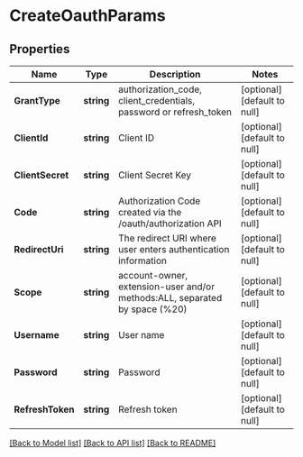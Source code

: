 # CreateOauthParams

## Properties
Name | Type | Description | Notes
------------ | ------------- | ------------- | -------------
**GrantType** | **string** | authorization_code, client_credentials, password or refresh_token | [optional] [default to null]
**ClientId** | **string** | Client ID | [optional] [default to null]
**ClientSecret** | **string** | Client Secret Key | [optional] [default to null]
**Code** | **string** | Authorization Code created via the /oauth/authorization API | [optional] [default to null]
**RedirectUri** | **string** | The redirect URI where user enters authentication information | [optional] [default to null]
**Scope** | **string** | account-owner, extension-user and/or methods:ALL, separated by space (%20) | [optional] [default to null]
**Username** | **string** | User name | [optional] [default to null]
**Password** | **string** | Password | [optional] [default to null]
**RefreshToken** | **string** | Refresh token | [optional] [default to null]

[[Back to Model list]](../README.md#documentation-for-models) [[Back to API list]](../README.md#documentation-for-api-endpoints) [[Back to README]](../README.md)


